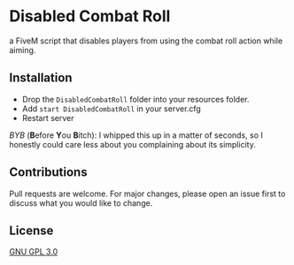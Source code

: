 # Disabled Combat Roll
a FiveM script that disables players from using the combat roll action while aiming.

## Installation
* Drop the `DisabledCombatRoll` folder into your resources folder.
* Add `start DisabledCombatRoll` in your server.cfg
* Restart server

*BYB* (**B**efore **Y**ou **B**itch): I whipped this up in a matter of seconds, so I honestly could care less about you complaining about its simplicity. 

## Contributions
Pull requests are welcome. For major changes, please open an issue first to discuss what you would like to change.

## License
[GNU GPL 3.0](https://github.com/JellyJamm/disablecombatroll/blob/main/LICENSE)
